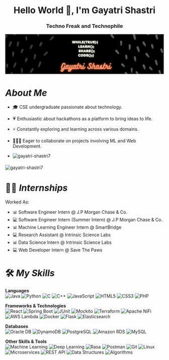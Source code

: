 <h1 align="center">Hello World 👋, I'm Gayatri Shastri</h1>
<h3 align="center">Techno Freak and Technophile</h3>
<p> <img src="While(true){ LEARN(); SHARE(); CODE(); }.png" alt="Gayatri Shastri"></p>  

# *About Me*

-   🎓 CSE undergraduate passionate about technology.
-   💗 Enthusiastic about hackathons as a platform to bring ideas to life.
-   ⚡ Constantly exploring and learning across various domains.
-   👩🏽‍💻 Eager to collaborate on projects involving ML and Web Development.


-   <p align="left"> <img src="https://komarev.com/ghpvc/?username=gayatri-shastri7&label=Profile%20views&color=0e75b6&style=flat" alt="gayatri-shastri7" /> </p>
<p><img align="middle" src="https://github-readme-stats.vercel.app/api?username=gayatri-shastri7&show_icons=true&locale=en"  alt="gayatri-shastri7" /></p>

# 👩‍💼 *Internships*

Worked As: 

-  📊 Software Engineer Intern @ J.P Morgan Chase & Co.
-  💻 Software Engineer Intern (Summer Intern) @ J.P Morgan Chase & Co.
-  📊 Machine Learning Engineer Intern @ SmartBridge
-  💻 Research Assistant @ Intrinsic Science Labs
-  📊 Data Science Intern @ Intrinsic Science Labs
-  💻 Web Developer Intern @ Save The Paws

# 🛠️ *My Skills*

**Languages**  
![Java](https://img.shields.io/badge/Java-ED8B00?style=flat&logo=java&logoColor=white)
![Python](https://img.shields.io/badge/Python-3776AB?style=flat&logo=python&logoColor=white)
![C](https://img.shields.io/badge/C-00599C?style=flat&logo=c&logoColor=white)
![C++](https://img.shields.io/badge/C%2B%2B-00599C?style=flat&logo=c%2B%2B&logoColor=white)
![JavaScript](https://img.shields.io/badge/JavaScript-F7DF1E?style=flat&logo=javascript&logoColor=black)
![HTML5](https://img.shields.io/badge/HTML5-E34F26?style=flat&logo=html5&logoColor=white)
![CSS3](https://img.shields.io/badge/CSS3-1572B6?style=flat&logo=css3&logoColor=white)
![PHP](https://img.shields.io/badge/PHP-777BB4?style=flat&logo=php&logoColor=white)

**Frameworks & Technologies**  
![React](https://img.shields.io/badge/React-61DAFB?style=flat&logo=react&logoColor=white)
![Spring Boot](https://img.shields.io/badge/Spring_Boot-6DB33F?style=flat&logo=springboot&logoColor=white)
![JUnit](https://img.shields.io/badge/JUnit-25A162?style=flat&logo=junit5&logoColor=white)
![Mockito](https://img.shields.io/badge/-Mockito-000000?style=flat&logo=mockito&logoColor=white)
![Terraform](https://img.shields.io/badge/Terraform-7B42BC?style=flat&logo=terraform&logoColor=white)
![Apache NiFi](https://img.shields.io/badge/Apache_NiFi-000000?style=flat&logo=apache&logoColor=white)
![AWS Lambda](https://img.shields.io/badge/AWS_Lambda-FF9900?style=flat&logo=awslambda&logoColor=white)
![Docker](https://img.shields.io/badge/Docker-2496ED?style=flat&logo=docker&logoColor=white)
![Flask](https://img.shields.io/badge/Flask-000000?style=flat&logo=flask&logoColor=white)
![Elasticsearch](https://img.shields.io/badge/Elasticsearch-005571?style=flat&logo=elasticsearch&logoColor=white)

**Databases**  
![Oracle DB](https://img.shields.io/badge/Oracle-F80000?style=flat&logo=oracle&logoColor=white)
![DynamoDB](https://img.shields.io/badge/Amazon_DynamoDB-4053D6?style=flat&logo=amazondynamodb&logoColor=white)
![PostgreSQL](https://img.shields.io/badge/PostgreSQL-4169E1?style=flat&logo=postgresql&logoColor=white)
![Amazon RDS](https://img.shields.io/badge/Amazon_RDS-527FFF?style=flat&logo=amazonrds&logoColor=white)
![MySQL](https://img.shields.io/badge/MySQL-4479A1?style=flat&logo=mysql&logoColor=white)

**Other Skills & Tools**  
![Machine Learning](https://img.shields.io/badge/Machine_Learning-FFA500?style=flat&logo=python&logoColor=white)
![Deep Learning](https://img.shields.io/badge/Deep_Learning-FF6F00?style=flat&logo=python&logoColor=white)
![Rasa](https://img.shields.io/badge/Rasa-5A17EE?style=flat&logo=rasa&logoColor=white)
![Postman](https://img.shields.io/badge/Postman-FF6C37?style=flat&logo=postman&logoColor=white)
![Git](https://img.shields.io/badge/Git-F05032?style=flat&logo=git&logoColor=white)
![Linux](https://img.shields.io/badge/Linux-FCC624?style=flat&logo=linux&logoColor=black)
![Microservices](https://img.shields.io/badge/Microservices-0096D6?style=flat&logo=kubernetes&logoColor=white)
![REST API](https://img.shields.io/badge/REST_API-0096D6?style=flat&logo=api&logoColor=white)
![Data Structures](https://img.shields.io/badge/Data_Structures-FFA500?style=flat&logo=python&logoColor=white)
![Algorithms](https://img.shields.io/badge/Algorithms-FF6F00?style=flat&logo=python&logoColor=white)
